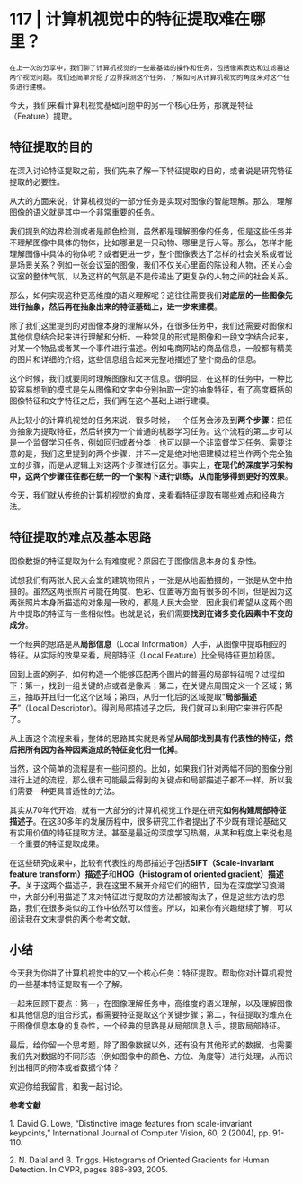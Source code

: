 # 117 | 计算机视觉中的特征提取难在哪里？

    在上一次的分享中，我们聊了计算机视觉的一些最基础的操作和任务，包括像素表达和过滤器这两个视觉问题。我们还简单介绍了边界探测这个任务，了解如何从计算机视觉的角度来对这个任务进行建模。

今天，我们来看计算机视觉基础问题中的另一个核心任务，那就是特征（Feature）提取。

## 特征提取的目的

在深入讨论特征提取之前，我们先来了解一下特征提取的目的，或者说是研究特征提取的必要性。

从大的方面来说，计算机视觉的一部分任务是实现对图像的智能理解。那么，理解图像的语义就是其中一个非常重要的任务。

我们提到的边界检测或者是颜色检测，虽然都是理解图像的任务，但是这些任务并不理解图像中具体的物体，比如哪里是一只动物、哪里是行人等。那么，怎样才能理解图像中具体的物体呢？或者更进一步，整个图像表达了怎样的社会关系或者说是场景关系？例如一张会议室的图像，我们不仅关心里面的陈设和人物，还关心会议室的整体气氛，以及这样的气氛是不是传递出了更复杂的人物之间的社会关系。

那么，如何实现这种更高维度的语义理解呢？这往往需要我们**对底层的一些图像先进行抽象，然后再在抽象出来的特征基础上，进一步来建模**。

除了我们这里提到的对图像本身的理解以外，在很多任务中，我们还需要对图像和其他信息结合起来进行理解和分析。一种常见的形式是图像和一段文字结合起来，对某一个物品或者某一个事件进行描述。例如电商网站的商品信息，一般都有精美的图片和详细的介绍，这些信息组合起来完整地描述了整个商品的信息。

这个时候，我们就要同时理解图像和文字信息。很明显，在这样的任务中，一种比较容易想到的模式是先从图像和文字中分别抽取一定的抽象特征，有了高度概括的图像特征和文字特征之后，我们再在这个基础上进行建模。

从比较小的计算机视觉的任务来说，很多时候，一个任务会涉及到**两个步骤**：把任务抽象为提取特征，然后转换为一个普通的机器学习任务。这个流程的第二步可以是一个监督学习任务，例如回归或者分类；也可以是一个非监督学习任务。需要注意的是，我们这里提到的两个步骤，并不一定是绝对地把建模过程当作两个完全独立的步骤，而是从逻辑上对这两个步骤进行区分。事实上，**在现代的深度学习架构中，这两个步骤往往都在统一的一个架构下进行训练，从而能够得到更好的效果**。

今天，我们就从传统的计算机视觉的角度，来看看特征提取有哪些难点和经典方法。

## 特征提取的难点及基本思路

图像数据的特征提取为什么有难度呢？原因在于图像信息本身的复杂性。

试想我们有两张人民大会堂的建筑物照片，一张是从地面拍摄的，一张是从空中拍摄的。虽然这两张照片可能在角度、色彩、位置等方面有很多的不同，但是因为这两张照片本身所描述的对象是一致的，都是人民大会堂，因此我们希望从这两个图片中提取的特征有一些相似性。也就是说，我们需要**找到在诸多变化因素中不变的成分**。

一个经典的思路是从**局部信息**（Local Information）入手，从图像中提取相应的特征。从实际的效果来看，局部特征（Local Feature）比全局特征更加稳固。

回到上面的例子，如何构造一个能够匹配两个图片的普遍的局部特征呢？过程如下：第一，找到一组关键的点或者是像素；第二，在关键点周围定义一个区域；第三，抽取并且归一化这个区域；第四，从归一化后的区域提取“**局部描述子**”（Local Descriptor）。得到局部描述子之后，我们就可以利用它来进行匹配了。

从上面这个流程来看，整体的思路其实就是希望**从局部找到具有代表性的特征，然后把所有因为各种因素造成的特征变化归一化掉**。

当然，这个简单的流程是有一些问题的。比如，如果我们针对两幅不同的图像分别进行上述的流程，那么很有可能最后得到的关键点和局部描述子都不一样。所以我们需要一种更具普适性的方法。

其实从70年代开始，就有一大部分的计算机视觉工作是在研究**如何构建局部特征描述子**。在这30多年的发展历程中，很多研究工作者提出了不少既有理论基础又有实用价值的特征提取方法。甚至是最近的深度学习热潮，从某种程度上来说也是一个重要的特征提取成果。

在这些研究成果中，比较有代表性的局部描述子包括**SIFT（Scale-invariant feature transform）描述子**和**HOG（Histogram of oriented gradient）描述子**。关于这两个描述子，我在这里不展开介绍它们的细节，因为在深度学习浪潮中，大部分利用描述子来对特征进行提取的方法都被淘汰了，但是这些方法的思路，我们在很多类似的工作中依然可以借鉴。所以，如果你有兴趣继续了解，可以阅读我在文末提供的两个参考文献。

## 小结

今天我为你讲了计算机视觉中的又一个核心任务：特征提取。帮助你对计算机视觉的一些基本特征提取有一个了解。

一起来回顾下要点：第一，在图像理解任务中，高维度的语义理解，以及理解图像和其他信息的组合形式，都需要特征提取这个关键步骤；第二，特征提取的难点在于图像信息本身的复杂性，一个经典的思路是从局部信息入手，提取局部特征。

最后，给你留一个思考题，除了图像数据以外，还有没有其他形式的数据，也需要我们先对数据的不同形态（例如图像中的颜色、方位、角度等）进行处理，从而识别出相同的物体或者数据个体？

欢迎你给我留言，和我一起讨论。

**参考文献**

1\. David G. Lowe, “Distinctive image features from scale-invariant keypoints,” International Journal of Computer Vision, 60, 2 (2004), pp. 91-110.

2\. N. Dalal and B. Triggs. Histograms of Oriented Gradients for Human Detection. In CVPR, pages 886-893, 2005.
    